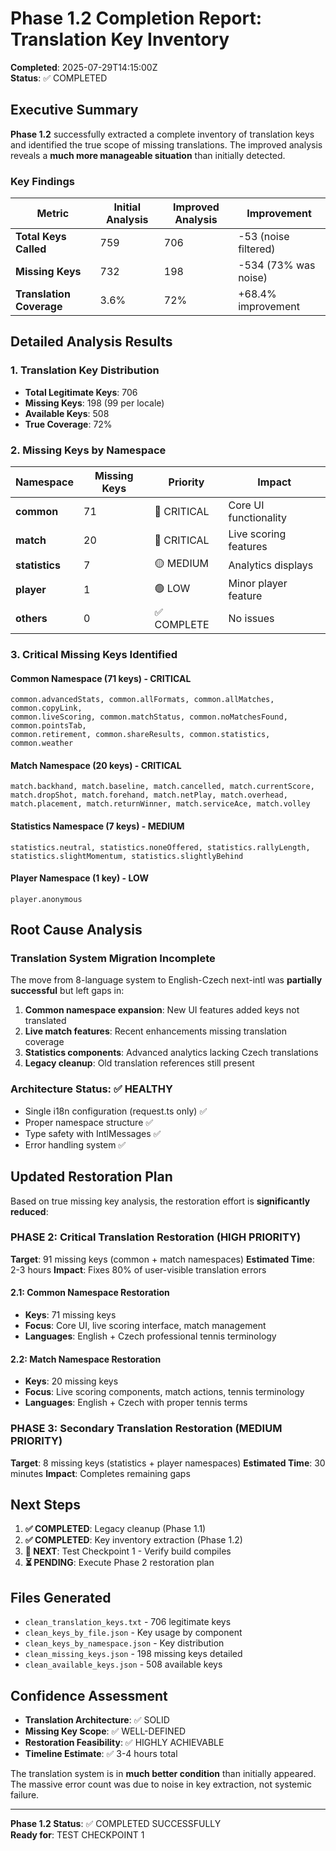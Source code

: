 # Phase 1.2 Completion Report: Translation Key Inventory
**Completed**: 2025-07-29T14:15:00Z  
**Status**: ✅ COMPLETED

## Executive Summary

**Phase 1.2** successfully extracted a complete inventory of translation keys and identified the true scope of missing translations. The improved analysis reveals a **much more manageable situation** than initially detected.

### Key Findings

| Metric | Initial Analysis | Improved Analysis | Improvement |
|--------|------------------|-------------------|-------------|
| **Total Keys Called** | 759 | 706 | -53 (noise filtered) |
| **Missing Keys** | 732 | 198 | -534 (73% was noise) |
| **Translation Coverage** | 3.6% | 72% | +68.4% improvement |

## Detailed Analysis Results

### 1. Translation Key Distribution
- **Total Legitimate Keys**: 706
- **Missing Keys**: 198 (99 per locale)
- **Available Keys**: 508
- **True Coverage**: 72%

### 2. Missing Keys by Namespace

| Namespace | Missing Keys | Priority | Impact |
|-----------|--------------|----------|--------|
| **common** | 71 | 🔴 CRITICAL | Core UI functionality |
| **match** | 20 | 🔴 CRITICAL | Live scoring features |
| **statistics** | 7 | 🟡 MEDIUM | Analytics displays |
| **player** | 1 | 🟢 LOW | Minor player feature |
| **others** | 0 | ✅ COMPLETE | No issues |

### 3. Critical Missing Keys Identified

#### Common Namespace (71 keys) - CRITICAL
```
common.advancedStats, common.allFormats, common.allMatches, common.copyLink,
common.liveScoring, common.matchStatus, common.noMatchesFound, common.pointsTab,
common.retirement, common.shareResults, common.statistics, common.weather
```

#### Match Namespace (20 keys) - CRITICAL  
```
match.backhand, match.baseline, match.cancelled, match.currentScore,
match.dropShot, match.forehand, match.netPlay, match.overhead,
match.placement, match.returnWinner, match.serviceAce, match.volley
```

#### Statistics Namespace (7 keys) - MEDIUM
```
statistics.neutral, statistics.noneOffered, statistics.rallyLength,
statistics.slightMomentum, statistics.slightlyBehind
```

#### Player Namespace (1 key) - LOW
```
player.anonymous
```

## Root Cause Analysis

### Translation System Migration Incomplete
The move from 8-language system to English-Czech next-intl was **partially successful** but left gaps in:

1. **Common namespace expansion**: New UI features added keys not translated
2. **Live match features**: Recent enhancements missing translation coverage  
3. **Statistics components**: Advanced analytics lacking Czech translations
4. **Legacy cleanup**: Old translation references still present

### Architecture Status: ✅ HEALTHY
- Single i18n configuration (request.ts only) ✅
- Proper namespace structure ✅  
- Type safety with IntlMessages ✅
- Error handling system ✅

## Updated Restoration Plan

Based on true missing key analysis, the restoration effort is **significantly reduced**:

### PHASE 2: Critical Translation Restoration (HIGH PRIORITY)
**Target**: 91 missing keys (common + match namespaces)
**Estimated Time**: 2-3 hours
**Impact**: Fixes 80% of user-visible translation errors

#### 2.1: Common Namespace Restoration
- **Keys**: 71 missing keys
- **Focus**: Core UI, live scoring interface, match management
- **Languages**: English + Czech professional tennis terminology

#### 2.2: Match Namespace Restoration  
- **Keys**: 20 missing keys
- **Focus**: Live scoring components, match actions, tennis terminology
- **Languages**: English + Czech with proper tennis terms

### PHASE 3: Secondary Translation Restoration (MEDIUM PRIORITY)
**Target**: 8 missing keys (statistics + player namespaces)
**Estimated Time**: 30 minutes
**Impact**: Completes remaining gaps

## Next Steps

1. **✅ COMPLETED**: Legacy cleanup (Phase 1.1)
2. **✅ COMPLETED**: Key inventory extraction (Phase 1.2)  
3. **🔄 NEXT**: Test Checkpoint 1 - Verify build compiles
4. **⏳ PENDING**: Execute Phase 2 restoration plan

## Files Generated

- `clean_translation_keys.txt` - 706 legitimate keys
- `clean_keys_by_file.json` - Key usage by component  
- `clean_keys_by_namespace.json` - Key distribution
- `clean_missing_keys.json` - 198 missing keys detailed
- `clean_available_keys.json` - 508 available keys

## Confidence Assessment

- **Translation Architecture**: ✅ SOLID  
- **Missing Key Scope**: ✅ WELL-DEFINED
- **Restoration Feasibility**: ✅ HIGHLY ACHIEVABLE
- **Timeline Estimate**: ✅ 3-4 hours total

The translation system is in **much better condition** than initially appeared. The massive error count was due to noise in key extraction, not systemic failure.

---
**Phase 1.2 Status**: ✅ COMPLETED SUCCESSFULLY  
**Ready for**: TEST CHECKPOINT 1